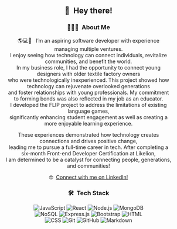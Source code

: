 <div align="center" style="width: 90%; max-width: 800px; margin: auto;">
  
## 👋 &nbsp;Hey there!

### 👩🏻‍💻 &nbsp;About Me

🌎💻👥 &nbsp; I’m an aspiring software developer with experience managing multiple ventures.<br/> 
I enjoy seeing how technology can connect individuals, revitalize communities, and benefit the world.<br/>
In my business role, I had the opportunity to connect young designers with older textile factory owners <br/>
who were technologically inexperienced. This project showed how technology can rejuvenate overlooked generations <br/> 
and foster relationships with young professionals. My commitment to forming bonds was also reflected in my job as an educator. <br/>
I developed the FLIP project to address the limitations of existing language games, <br/>
significantly enhancing student engagement as well as creating a more enjoyable learning experience.<br/>

These experiences demonstrated how technology creates connections and drives positive change, <br/>
leading me to pursue a full-time career in tech. After completing a six-month Front-end Developer Certification at Likelion, <br/>
I am determined to be a catalyst for connecting people, generations, and communities!<br/>

🤓 &nbsp;[Connect with me on LinkedIn!](https://www.linkedin.com/in/rachelskim16/)

### 🛠 &nbsp;Tech Stack

<div>
  <img src="https://img.shields.io/badge/-JavaScript-05122A?style=flat&logo=javascript" alt="JavaScript" />
  <img src="https://img.shields.io/badge/-React-05122A?style=flat&logo=react" alt="React" />
  <img src="https://img.shields.io/badge/-Node.js-05122A?style=flat&logo=node.js" alt="Node.js" />
  <img src="https://img.shields.io/badge/-MongoDB-05122A?style=flat&logo=mongodb" alt="MongoDB" />
</div>
<div>
  <img src="https://img.shields.io/badge/-NoSQL-05122A?style=flat&logo=adobe-NoSQL" alt="NoSQL" />
  <img src="https://img.shields.io/badge/-Expressjs-05122A?style=flat&logo=adobe-Expressjs" alt="Express.js" />
  <img src="https://img.shields.io/badge/-Bootstrap-05122A?style=flat&logo=bootstrap&logoColor=563D7C" alt="Bootstrap" />
  <img src="https://img.shields.io/badge/-HTML-05122A?style=flat&logo=HTML5" alt="HTML" />
</div>
<div>
  <img src="https://img.shields.io/badge/-CSS-05122A?style=flat&logo=CSS3&logoColor=1572B6" alt="CSS" />
  <img src="https://img.shields.io/badge/-Git-05122A?style=flat&logo=git" alt="Git" />
  <img src="https://img.shields.io/badge/-GitHub-05122A?style=flat&logo=github" alt="GitHub" />
  <img src="https://img.shields.io/badge/-Markdown-05122A?style=flat&logo=markdown" alt="Markdown" />
</div>

</div>
